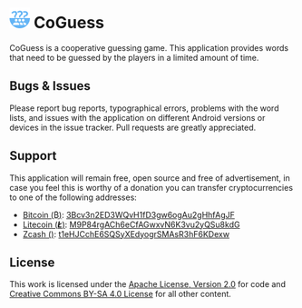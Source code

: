 <img alt="Icon" height="36" src="https://raw.githubusercontent.com/MDT-Maikel/CoGuess/master/icon_coguess_round.svg?sanitize=true"/> CoGuess
=======
CoGuess is a cooperative guessing game. This application provides words that need to be guessed by the players in a limited amount of time.


Bugs & Issues
-------------
Please report bug reports, typographical errors, problems with the word lists, and issues with the application on different Android versions or devices in the issue tracker. Pull requests are greatly appreciated.


Support
-------
This application will remain free, open source and free of advertisement, in case you feel this is worthy of a donation you can transfer cryptocurrencies to one of the following addresses:

<ul>
<li><a href="https://bitcoin.org/en/">Bitcoin (₿)</a>: <a href="https://chain.so/address/BTC/3Bcv3n2ED3WQvH1fD3gw6ogAu2gHhfAgJF">3Bcv3n2ED3WQvH1fD3gw6ogAu2gHhfAgJF</a></li>
<li><a href="https://litecoin.org/">Litecoin (<i><b>Ł</b></i>)</a>: <a href="https://chain.so/address/LTC/M9P84rgACh6eCfAGwxvN6K3vu2yQSu8kdG">M9P84rgACh6eCfAGwxvN6K3vu2yQSu8kdG</a></li>
<li><a href="https://z.cash/">Zcash ()</a>: <a href="https://chain.so/address/ZEC/t1eHJCchE6SQSyXEdyogrSMAsR3hF6KDexw">t1eHJCchE6SQSyXEdyogrSMAsR3hF6KDexw</a></li>
</ul>


License
-------
This work is licensed under the <a href="https://www.apache.org/licenses/LICENSE-2.0.html">Apache License, Version 2.0</a> for code and <a href="https://creativecommons.org/licenses/by-sa/4.0/">Creative Commons BY-SA 4.0 License</a> for all other content.

